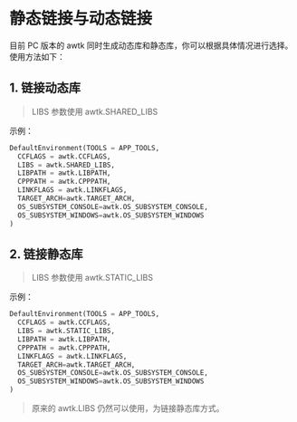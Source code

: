 # 静态链接与动态链接

目前 PC 版本的 awtk 同时生成动态库和静态库，你可以根据具体情况进行选择。使用方法如下：

## 1. 链接动态库

> LIBS 参数使用 awtk.SHARED_LIBS 

示例：

```python
DefaultEnvironment(TOOLS = APP_TOOLS,
  CCFLAGS = awtk.CCFLAGS,
  LIBS = awtk.SHARED_LIBS,
  LIBPATH = awtk.LIBPATH,
  CPPPATH = awtk.CPPPATH,
  LINKFLAGS = awtk.LINKFLAGS,
  TARGET_ARCH=awtk.TARGET_ARCH,
  OS_SUBSYSTEM_CONSOLE=awtk.OS_SUBSYSTEM_CONSOLE,
  OS_SUBSYSTEM_WINDOWS=awtk.OS_SUBSYSTEM_WINDOWS
)
```

## 2. 链接静态库

> LIBS 参数使用 awtk.STATIC_LIBS 

示例：

```python
DefaultEnvironment(TOOLS = APP_TOOLS,
  CCFLAGS = awtk.CCFLAGS,
  LIBS = awtk.STATIC_LIBS,
  LIBPATH = awtk.LIBPATH,
  CPPPATH = awtk.CPPPATH,
  LINKFLAGS = awtk.LINKFLAGS,
  TARGET_ARCH=awtk.TARGET_ARCH,
  OS_SUBSYSTEM_CONSOLE=awtk.OS_SUBSYSTEM_CONSOLE,
  OS_SUBSYSTEM_WINDOWS=awtk.OS_SUBSYSTEM_WINDOWS
)
```

> 原来的 awtk.LIBS 仍然可以使用，为链接静态库方式。